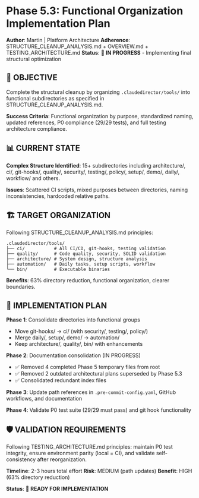 # Phase 5.3: Functional Organization Implementation Plan

**Author**: Martin | Platform Architecture
**Adherence**: STRUCTURE_CLEANUP_ANALYSIS.md + OVERVIEW.md + TESTING_ARCHITECTURE.md
**Status**: 🚧 **IN PROGRESS** - Implementing final structural optimization

## 🎯 **OBJECTIVE**

Complete the structural cleanup by organizing `.claudedirector/tools/` into functional subdirectories as specified in STRUCTURE_CLEANUP_ANALYSIS.md.

**Success Criteria**: Functional organization by purpose, standardized naming, updated references, P0 compliance (29/29 tests), and full testing architecture compliance.

## 📊 **CURRENT STATE**

**Complex Structure Identified**: 15+ subdirectories including architecture/, ci/, git-hooks/, quality/, security/, testing/, policy/, setup/, demo/, daily/, workflow/ and others.

**Issues**: Scattered CI scripts, mixed purposes between directories, naming inconsistencies, hardcoded relative paths.

## 🏗️ **TARGET ORGANIZATION**

Following STRUCTURE_CLEANUP_ANALYSIS.md principles:

```
.claudedirector/tools/
├── ci/           # All CI/CD, git-hooks, testing validation
├── quality/      # Code quality, security, SOLID validation
├── architecture/ # System design, structure analysis
├── automation/   # Daily tasks, setup scripts, workflow
└── bin/          # Executable binaries
```

**Benefits**: 63% directory reduction, functional organization, clearer boundaries.

## 🔄 **IMPLEMENTATION PLAN**

**Phase 1**: Consolidate directories into functional groups
- Move git-hooks/ → ci/ (with security/, testing/, policy/)
- Merge daily/, setup/, demo/ → automation/
- Keep architecture/, quality/, bin/ with enhancements

**Phase 2**: Documentation consolidation (IN PROGRESS)
- ✅ Removed 4 completed Phase 5 temporary files from root
- ✅ Removed 2 outdated architectural plans superseded by Phase 5.3
- ✅ Consolidated redundant index files

**Phase 3**: Update path references in `.pre-commit-config.yaml`, GitHub workflows, and documentation

**Phase 4**: Validate P0 test suite (29/29 must pass) and git hook functionality

## 🛡️ **VALIDATION REQUIREMENTS**

Following TESTING_ARCHITECTURE.md principles: maintain P0 test integrity, ensure environment parity (local = CI), and validate self-consistency after reorganization.

**Timeline**: 2-3 hours total effort
**Risk**: MEDIUM (path updates)
**Benefit**: HIGH (63% directory reduction)

**Status**: 🚧 **READY FOR IMPLEMENTATION**
